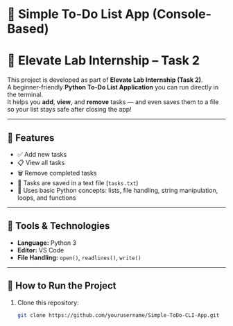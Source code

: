 # 📝 Simple To-Do List App (Console-Based)
   # 📝 Elevate Lab Internship – Task 2  

This project is developed as part of **Elevate Lab Internship (Task 2)**.  
A beginner-friendly **Python To-Do List Application** you can run directly in the terminal.  
It helps you **add**, **view**, and **remove** tasks — and even saves them to a file so your list stays safe after closing the app!

---

## 🚀 Features
- ✅ Add new tasks  
- 📋 View all tasks  
- 🗑️ Remove completed tasks  
- 💾 Tasks are saved in a text file (`tasks.txt`)  
- 🧠 Uses basic Python concepts: lists, file handling, string manipulation, loops, and functions  

---

## 🧰 Tools & Technologies
- **Language:** Python 3  
- **Editor:** VS Code
- **File Handling:** `open()`, `readlines()`, `write()`  

---

## 🧩 How to Run the Project
1. Clone this repository:
   ```bash
   git clone https://github.com/yourusername/Simple-ToDo-CLI-App.git

